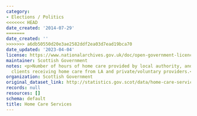 ```yaml
---
category:
- Elections / Politics
<<<<<<< HEAD
date_created: '2014-07-29'
=======
date_created: ''
>>>>>>> a6db50550d20e3ae2582ddf2ea03d7ead19bca70
date_updated: '2023-04-04'
license: https://www.nationalarchives.gov.uk/doc/open-government-licence/version/3/
maintainer: Scottish Government
notes: <p>Number of hours of home care provided by local authority, and number of
  clients receiving home care from LA and private/voluntary providers.</p>
organization: Scottish Government
original_dataset_link: http://statistics.gov.scot/data/home-care-services
records: null
resources: []
schema: default
title: Home Care Services
---
```

